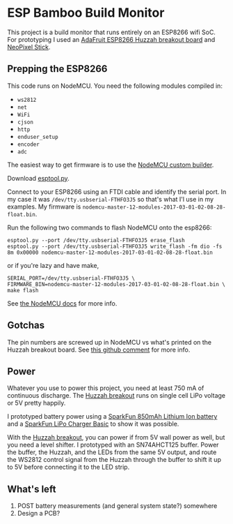 # ESP Bamboo Build Monitor

This project is a build monitor that runs entirely on an ESP8266 wifi SoC. For prototyping I used an [AdaFruit ESP8266 Huzzah breakout board][huzzah] and [NeoPixel Stick](https://www.adafruit.com/products/1426).

## Prepping the ESP8266

This code runs on NodeMCU. You need the following modules compiled in:

- `ws2812`
- `net`
- `WiFi`
- `cjson`
- `http`
- `enduser_setup`
- `encoder`
- `adc`

The easiest way to get firmware is to use the [NodeMCU custom builder](https://nodemcu-build.com/).

Download [esptool.py](https://github.com/espressif/esptool).

Connect to your ESP8266 using an FTDI cable and identify the serial port. In my case it was `/dev/tty.usbserial-FTHFO3J5` so that's what I'l use in my examples. My firmware is `nodemcu-master-12-modules-2017-03-01-02-08-28-float.bin`.

Run the following two commands to flash NodeMCU onto the esp8266:
```
esptool.py --port /dev/tty.usbserial-FTHFO3J5 erase_flash
esptool.py --port /dev/tty.usbserial-FTHFO3J5 write_flash -fm dio -fs 8m 0x00000 nodemcu-master-12-modules-2017-03-01-02-08-28-float.bin
```
or if you're lazy and have make,
```
SERIAL_PORT=/dev/tty.usbserial-FTHFO3J5 \
FIRMWARE_BIN=nodemcu-master-12-modules-2017-03-01-02-08-28-float.bin \
make flash
```

See [the NodeMCU docs](https://nodemcu.readthedocs.io/en/master/en/flash/) for more info.

## Gotchas

The pin numbers are screwed up in NodeMCU vs what's printed on the Huzzah breakout board. See [this github comment](https://github.com/esp8266/Arduino/issues/584#issuecomment-123715951) for more info.

## Power

Whatever you use to power this project, you need at least 750 mA of continuous discharge. The [Huzzah breakout][huzzah] runs on single cell LiPo voltage or 5V pretty happily.

I prototyped battery power using a [SparkFun 850mAh Lithium Ion battery](https://www.sparkfun.com/products/13854) and a [SparkFun LiPo Charger Basic](https://www.sparkfun.com/products/10217) to show it was possible.

With the [Huzzah breakout][huzzah], you can power if from 5V wall power as well, but you need a level shifter. I prototyped with an SN74AHCT125 buffer. Power the buffer, the Huzzah, and the LEDs from the same 5V output, and route the WS2812 control signal from the Huzzah through the buffer to shift it up to 5V before connecting it to the LED strip.

## What's left

1. POST battery measurements (and general system state?) somewhere
1. Design a PCB?

[huzzah]: https://www.adafruit.com/products/2471
